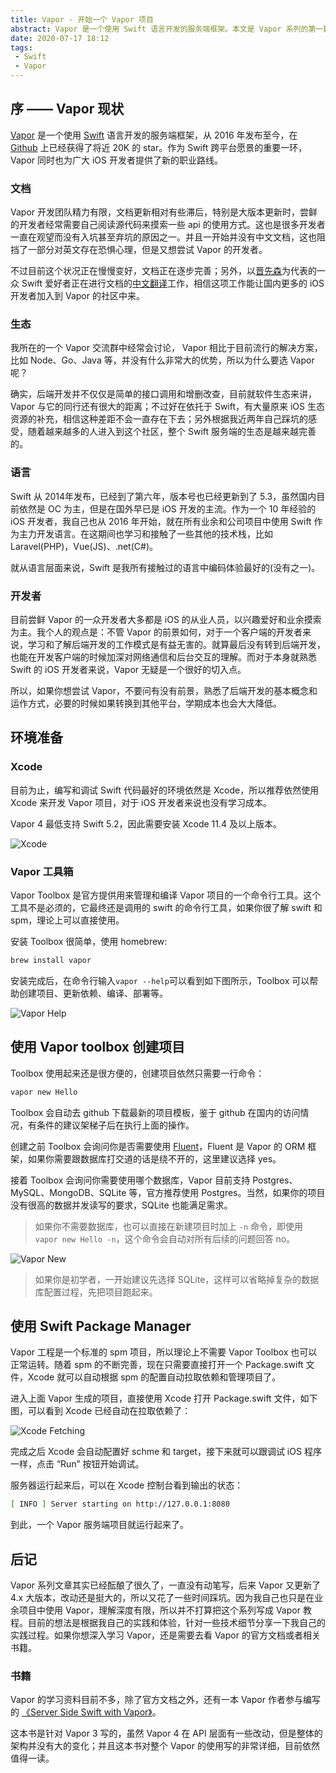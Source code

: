 ```yaml
---
title: Vapor - 开始一个 Vapor 项目
abstract: Vapor 是一个使用 Swift 语言开发的服务端框架。本文是 Vapor 系列的第一篇，简单介绍了如何在 macOS 中创建一个 Vapor 项目。
date: 2020-07-17 18:12
tags:
 - Swift
 - Vapor
---
```


## 序 —— Vapor 现状

[Vapor](https://vapor.codes/) 是一个使用 [Swift](https://swift.org/) 语言开发的服务端框架，从 2016 年发布至今，在 [Github](https://github.com/vapor/vapor) 上已经获得了将近 20K 的 star。作为 Swift 跨平台愿景的重要一环，Vapor 同时也为广大 iOS 开发者提供了新的职业路线。

### 文档

Vapor 开发团队精力有限，文档更新相对有些滞后，特别是大版本更新时，尝鲜的开发者经常需要自己阅读源代码来摸索一些 api 的使用方式。这也是很多开发者一直在观望而没有入坑甚至弃坑的原因之一。并且一开始并没有中文文档，这也阻挡了一部分对英文存在恐惧心理，但是又想尝试 Vapor 的开发者。

不过目前这个状况正在慢慢变好，文档正在逐步完善；另外，以[晋先森](https://github.com/Jinxiansen)为代表的一众 Swift 爱好者正在进行文档的[中文翻译](https://cn.docs.vapor.codes/4.0/)工作，相信这项工作能让国内更多的 iOS 开发者加入到 Vapor 的社区中来。

### 生态

我所在的一个 Vapor 交流群中经常会讨论， Vapor 相比于目前流行的解决方案，比如 Node、Go、Java 等，并没有什么非常大的优势，所以为什么要选 Vapor 呢？

确实，后端开发并不仅仅是简单的接口调用和增删改查，目前就软件生态来讲，Vapor 与它的同行还有很大的距离；不过好在依托于 Swift，有大量原来 iOS 生态资源的补充，相信这种差距不会一直存在下去；另外根据我近两年自己踩坑的感受，随着越来越多的人进入到这个社区，整个 Swift 服务端的生态是越来越完善的。

### 语言

Swift 从 2014年发布，已经到了第六年，版本号也已经更新到了 5.3，虽然国内目前依然是 OC 为主，但是在国外早已是 iOS 开发的主流。作为一个 10 年经验的 iOS 开发者，我自己也从 2016 年开始，就在所有业余和公司项目中使用 Swift 作为主力开发语言。在这期间也学习和接触了一些其他的技术栈，比如 Laravel(PHP)，Vue(JS)、.net(C#)。

就从语言层面来说，Swift 是我所有接触过的语言中编码体验最好的(没有之一)。

### 开发者

目前尝鲜 Vapor 的一众开发者大多都是 iOS 的从业人员，以兴趣爱好和业余摸索为主。我个人的观点是：不管 Vapor 的前景如何，对于一个客户端的开发者来说，学习和了解后端开发的工作模式是有益无害的。就算最后没有转到后端开发，也能在开发客户端的时候加深对网络通信和后台交互的理解。而对于本身就熟悉 Swift 的 iOS 开发者来说，Vapor 无疑是一个很好的切入点。

所以，如果你想尝试 Vapor，不要问有没有前景，熟悉了后端开发的基本概念和运作方式，必要的时候如果转换到其他平台，学期成本也会大大降低。

## 环境准备

### Xcode

目前为止，编写和调试 Swift 代码最好的环境依然是 Xcode，所以推荐依然使用 Xcode 来开发 Vapor 项目，对于 iOS 开发者来说也没有学习成本。

Vapor 4 最低支持 Swift 5.2，因此需要安装 Xcode 11.4 及以上版本。

![Xcode](/post-images/vapor-start/xcode.png)

### Vapor 工具箱

Vapor Toolbox 是官方提供用来管理和编译 Vapor 项目的一个命令行工具。这个工具不是必须的，它最终还是调用的 swift 的命令行工具，如果你很了解 swift 和 spm，理论上可以直接使用。

安装 Toolbox 很简单，使用 homebrew:

```bash
brew install vapor
```

安装完成后，在命令行输入`vapor --help`可以看到如下图所示，Toolbox 可以帮助创建项目、更新依赖、编译、部署等。

![Vapor Help](/post-images/vapor-start/vapor-help.png)

## 使用 Vapor toolbox 创建项目

Toolbox 使用起来还是很方便的，创建项目依然只需要一行命令：

```bash
vapor new Hello
```

Toolbox 会自动去 github 下载最新的项目模板，鉴于 github 在国内的访问情况，有条件的建议架梯子后在执行上面的操作。

创建之前 Toolbox 会询问你是否需要使用 [Fluent](https://github.com/vapor/fluent)，Fluent 是 Vapor 的 ORM 框架，如果你需要跟数据库打交道的话是绕不开的，这里建议选择 yes。

接着 Toolbox 会询问你需要使用哪个数据库，Vapor 目前支持 Postgres、MySQL、MongoDB、SQLite 等，官方推荐使用 Postgres。当然，如果你的项目没有很高的数据并发读写的要求，SQLite 也能满足需求。

> 如果你不需要数据库，也可以直接在新建项目时加上 `-n` 命令，即使用 `vapor new Hello -n`，这个命令会自动对所有后续的问题回答 no。

![Vapor New](/post-images/vapor-start/vapor-new.png)

> 如果你是初学者，一开始建议先选择 SQLite，这样可以省略掉复杂的数据库配置过程，先把项目跑起来。

## 使用 Swift Package Manager

Vapor 工程是一个标准的 spm 项目，所以理论上不需要 Vapor Toolbox 也可以正常运转。随着 spm 的不断完善，现在只需要直接打开一个 Package.swift 文件，Xcode 就可以自动根据 spm 的配置自动拉取依赖和管理项目了。

进入上面 Vapor 生成的项目，直接使用 Xcode 打开 Package.swift 文件，如下图，可以看到 Xcode 已经自动在拉取依赖了：

![Xcode Fetching](/post-images/vapor-start/xcode-fetching.png)

完成之后 Xcode 会自动配置好 schme 和 target，接下来就可以跟调试 iOS 程序一样，点击 “Run” 按钮开始调试。

服务器运行起来后，可以在 Xcode 控制台看到输出的状态：

```bash
[ INFO ] Server starting on http://127.0.0.1:8080
```

到此，一个 Vapor 服务端项目就运行起来了。

## 后记

Vapor 系列文章其实已经酝酿了很久了，一直没有动笔写，后来 Vapor 又更新了 4.x 大版本，改动还是挺大的，所以又花了一些时间踩坑。因为我自己也只是在业余项目中使用 Vapor，理解深度有限，所以并不打算把这个系列写成 Vapor 教程。目前的想法是根据我自己的实践和体验，针对一些技术细节分享一下我自己的实践过程。如果你想深入学习 Vapor，还是需要去看 Vapor 的官方文档或者相关书籍。

### 书籍

Vapor 的学习资料目前不多，除了官方文档之外，还有一本 Vapor 作者参与编写的 [《Server Side Swift with Vapor》](https://store.raywenderlich.com/products/server-side-swift-with-vapor)。

这本书是针对 Vapor 3 写的，虽然 Vapor 4 在 API 层面有一些改动，但是整体的架构并没有大的变化；并且这本书对整个 Vapor 的使用写的非常详细，目前依然值得一读。
